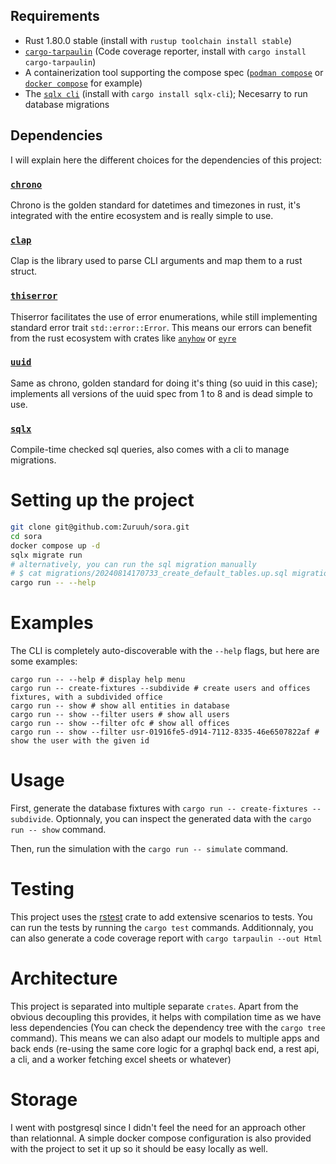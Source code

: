 ## Requirements

- Rust 1.80.0 stable (install with `rustup toolchain install stable`)
- [`cargo-tarpaulin`](https://github.com/xd009642/tarpaulin) (Code coverage
  reporter, install with `cargo install cargo-tarpaulin`)
- A containerization tool supporting the compose spec
  ([`podman compose`](https://github.com/containers/podman-compose) or
  [`docker compose`](https://github.com/docker/compose) for example)
- The [`sqlx cli`](https://crates.io/crates/sqlx-cli) (install with
  `cargo install sqlx-cli`); Necesarry to run database migrations

## Dependencies

I will explain here the different choices for the dependencies of this project:

### [`chrono`](https://crates.io/crates/chrono)

Chrono is the golden standard for datetimes and timezones in rust, it's
integrated with the entire ecosystem and is really simple to use.

### [`clap`](https://crates.io/crates/clap)

Clap is the library used to parse CLI arguments and map them to a rust struct.

### [`thiserror`](https://crates.io/crates/thiserror)

Thiserror facilitates the use of error enumerations, while still implementing
standard error trait `std::error::Error`. This means our errors can benefit from
the rust ecosystem with crates like [`anyhow`](https://crates.io/crates/anyhow)
or [`eyre`](https://crates.io/crates/eyre)

### [`uuid`](https://crates.io/crates/uuid)

Same as chrono, golden standard for doing it's thing (so uuid in this case);
implements all versions of the uuid spec from 1 to 8 and is dead simple to use.

### [`sqlx`](https://crates.io/crates/sqlx)

Compile-time checked sql queries, also comes with a cli to manage migrations.

# Setting up the project

```bash
git clone git@github.com:Zuruuh/sora.git
cd sora
docker compose up -d
sqlx migrate run
# alternatively, you can run the sql migration manually
# $ cat migrations/20240814170733_create_default_tables.up.sql migrations/20240821024353_postgres_point_to_plain_float.up.sql | docker compose exec -T database psql -U sora
cargo run -- --help
```

# Examples

The CLI is completely auto-discoverable with the `--help` flags, but here are
some examples:

```
cargo run -- --help # display help menu
cargo run -- create-fixtures --subdivide # create users and offices fixtures, with a subdivided office
cargo run -- show # show all entities in database
cargo run -- show --filter users # show all users
cargo run -- show --filter ofc # show all offices
cargo run -- show --filter usr-01916fe5-d914-7112-8335-46e6507822af # show the user with the given id
```

# Usage

First, generate the database fixtures with
`cargo run -- create-fixtures --subdivide`. Optionnaly, you can inspect the
generated data with the `cargo run -- show` command.

Then, run the simulation with the `cargo run -- simulate` command.

# Testing

This project uses the [rstest](https://crates.io/crates/rstest) crate to add
extensive scenarios to tests. You can run the tests by running the `cargo test`
commands. Additionnaly, you can also generate a code coverage report with
`cargo tarpaulin --out Html`

# Architecture

This project is separated into multiple separate `crates`. Apart from the
obvious decoupling this provides, it helps with compilation time as we have less
dependencies (You can check the dependency tree with the `cargo tree` command).
This means we can also adapt our models to multiple apps and back ends (re-using
the same core logic for a graphql back end, a rest api, a cli, and a worker
fetching excel sheets or whatever)

# Storage

I went with postgresql since I didn't feel the need for an approach other than
relationnal. A simple docker compose configuration is also provided with the
project to set it up so it should be easy locally as well.
